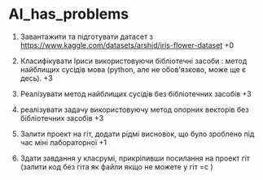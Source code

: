# AI_has_problems
1. Завантажити та підготувати датасет з https://www.kaggle.com/datasets/arshid/iris-flower-dataset +0
2. Класифікувати Іриси використовуючи бібліотечні засоби : метод найблищих сусідів  мова (python, але не обов'язково, може ще є десь).      +3
   
3. Реалізувати метод найблищих сусідів без бібліотечних засобів  +3
4. реалізувати задачу використовуючу метод опорних векторів без бібліотечних засобів  +3

5. Залити проект на гіт, додати рідмі висновок, що було зроблено під час міні лабораторної +1

6. Здати завдання у класрумі, прикріпивши посилання на проект гіт 
    (залити код без гіта як файли якщо не можете у гіт =с )
